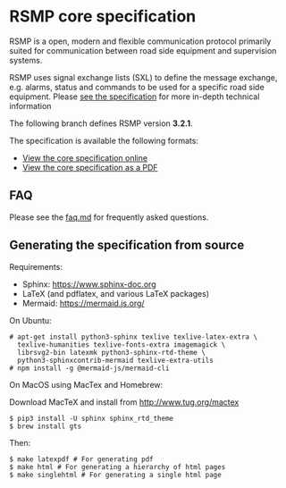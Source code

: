 # RSMP core specification

RSMP is a open, modern and flexible communication protocol primarily suited
for communication between road side equipment and supervision systems.

RSMP uses signal exchange lists (SXL) to define the message exchange, e.g.
alarms, status and commands to be used for a specific road side equipment.
Please [see the specification](https://rsmp-nordic.org/rsmp_specifications/core/3.2/applicability/sxl.html)
for more in-depth technical information

The following branch defines RSMP version **3.2.1**.

The specification is available the following formats:

* [View the core specification online](https://rsmp-nordic.org/rsmp_specifications/core/3.2.1)
* [View the core specification as a PDF](https://github.com/rsmp-nordic/rsmp_core/releases/download/v3.2/rsmp-spec-3.2.1.pdf)


## FAQ
Please see the <a href="faq.md">faq.md</a> for frequently asked questions.

## Generating the specification from source

Requirements:

- Sphinx: https://www.sphinx-doc.org
- LaTeX (and pdflatex, and various LaTeX packages)
- Mermaid: https://mermaid.js.org/

On Ubuntu:

```
# apt-get install python3-sphinx texlive texlive-latex-extra \
  texlive-humanities texlive-fonts-extra imagemagick \
  librsvg2-bin latexmk python3-sphinx-rtd-theme \
  python3-sphinxcontrib-mermaid texlive-extra-utils
# npm install -g @mermaid-js/mermaid-cli
```

On MacOS using MacTex and Homebrew:

Download MacTeX and install from http://www.tug.org/mactex

```
$ pip3 install -U sphinx sphinx_rtd_theme
$ brew install gts
```

Then:

```
$ make latexpdf # For generating pdf
$ make html # For generating a hierarchy of html pages
$ make singlehtml # For generating a single html page
```


